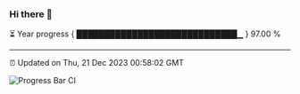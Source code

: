 ### Hi there 👋

⏳ Year progress { █████████████████████████████▁ } 97.00 %

---

⏰ Updated on Thu, 21 Dec 2023 00:58:02 GMT

![Progress Bar CI](https://github.com/JuvenileQ/Progress-Bar-CI/workflows/main/badge.svg)
